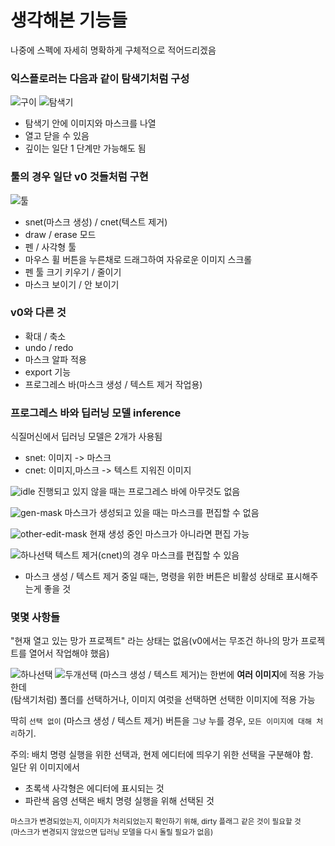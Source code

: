 # 생각해본 기능들
나중에 스펙에 자세히 명확하게 구체적으로 적어드리겠음

### 익스플로러는 다음과 같이 탐색기처럼 구성
![구이](imgs/Slide3.PNG)
![탐색기](imgs/Slide4.PNG)
- 탐색기 안에 이미지와 마스크를 나열
- 열고 닫을 수 있음
- 깊이는 일단 1 단계만 가능해도 됨

### 툴의 경우 일단 v0 것들처럼 구현
![툴](imgs/Slide1.PNG)
- snet(마스크 생성) / cnet(텍스트 제거)
- draw / erase 모드
- 펜 / 사각형 툴
- 마우스 휠 버튼을 누른채로 드래그하여 자유로운 이미지 스크롤
- 펜 툴 크기 키우기 / 줄이기
- 마스크 보이기 / 안 보이기

### v0와 다른 것
- 확대 / 축소
- undo / redo
- 마스크 알파 적용
- export 기능
- 프로그레스 바(마스크 생성 / 텍스트 제거 작업용)

### 프로그레스 바와 딥러닝 모델 inference
식질머신에서 딥러닝 모델은 2개가 사용됨 
- snet: 이미지 -> 마스크 
- cnet: 이미지,마스크 -> 텍스트 지워진 이미지

![idle](imgs/Slide4.PNG)
진행되고 있지 않을 때는 프로그레스 바에 아무것도 없음

![gen-mask](imgs/Slide5.PNG)
마스크가 생성되고 있을 때는 마스크를 편집할 수 없음

![other-edit-mask](imgs/Slide6.PNG)
현재 생성 중인 마스크가 아니라면 편집 가능

![하나선택](imgs/Slide7.PNG)
텍스트 제거(cnet)의 경우 마스크를 편집할 수 있음

- 마스크 생성 / 텍스트 제거 중일 때는, 명령을 위한 버튼은 비활성 상태로 표시해주는게 좋을 것 

### 몇몇 사항들
"현재 열고 있는 망가 프로젝트" 라는 상태는 없음(v0에서는 무조건 하나의 망가 프로젝트를 열어서 작업해야 했음)

![하나선택](imgs/Slide8.PNG)
![두개선택](imgs/Slide9.PNG)
(마스크 생성 / 텍스트 제거)는 한번에 **여러 이미지**에 적용 가능한데 \
(탐색기처럼) 폴더를 선택하거나, 이미지 여럿을 선택하면 선택한 이미지에 적용 가능

딱히 `선택 없이` (마스크 생성 / 텍스트 제거) 버튼을 `그냥` 누를 경우, `모든 이미지에 대해 처리`하기.

주의: 배치 명령 실행을 위한 선택과, 현제 에디터에 띄우기 위한 선택을 구분해야 함. \
일단 위 이미지에서 
- 초록색 사각형은 에디터에 표시되는 것
- 파란색 음영 선택은 배치 명령 실행을 위해 선택된 것

<sub>
마스크가 변경되었는지, 이미지가 처리되었는지 확인하기 위해, dirty 플래그 같은 것이 필요할 것 <br/>
  (마스크가 변경되지 않았으면 딥러닝 모델을 다시 돌릴 필요가 없음)
</sub>
